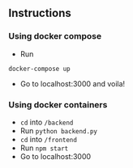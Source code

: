 ## Instructions
### Using docker compose
- Run
```
docker-compose up
```
- Go to localhost:3000 and voila!

### Using docker containers
- `cd` into `/backend` 
- Run `python backend.py`
- `cd` into `/frontend`
- Run `npm start`
- Go to localhost:3000
